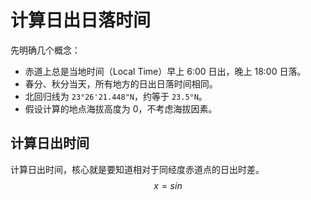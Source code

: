 # 计算日出日落时间

先明确几个概念：

* 赤道上总是当地时间（Local Time）早上 6:00 日出，晚上 18:00 日落。
* 春分、秋分当天，所有地方的日出日落时间相同。
* 北回归线为 `23°26'21.448"N`，约等于 `23.5°N`。
* 假设计算的地点海拔高度为 0，不考虑海拔因素。

## 计算日出时间

计算日出时间，核心就是要知道相对于同经度赤道点的日出时差。
$$
x=sin
$$
